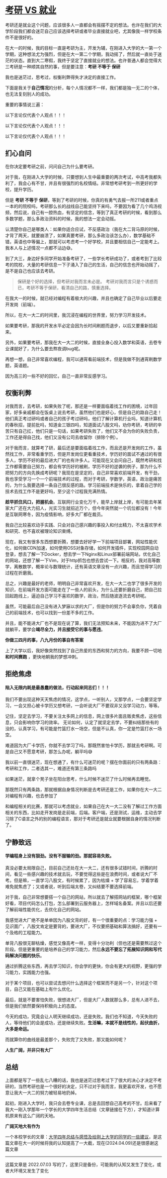 # [考研 VS 就业](https://github.com/mengqiuleo/mengqiuleo.github.io/issues/6)


考研还是就业这个问题，应该很多人一直都会有摇摆不定的想法。也许在我们的大学阶段我们都会迷茫自己应该选择考研或者毕业直接就业吧，尤其像我一样学校条件不是很好的。

在大一的时候，我的目标一直是考研为主，开发为辅，在刚进入大学的大一第一个学期，这种想法尤为强烈，但是在大一第二个学期，我动摇了，然后就一直处于迷茫的状态。直到大二寒假，我终于坚定了直接就业的想法。也许普通人都会觉得大三考研是一种顺其自然的事，但是要注意：**考研 不等于 保研**

我也是迷茫过，思考过，权衡利弊得失才决定的直接工作。

下面是我关于**自己情况**的分析，每个人情况都不一样，我们都是独一无二的个体，也无法复刻别人的成功。

重要的事情说三遍：

以下言论仅代表个人观点！！！

以下言论仅代表个人观点！！！

以下言论仅代表个人观点！！！


## 扪心自问

在你决定要考研之前，问问自己为什么要考研。

对于我，在刚进入大学的时候，只要想到人生中最重要的两次考试，中高考我都失利了，我会心有不甘，并且有很强烈的名校情结。非常想考研考到一所更好的学校，提升学历。

但是 **考研 不等于 保研**，等到了考研的时候，你真的有勇气去报一所211或者重点一本的的院校吗，考研那么长的战线自己能坚持下来吗，不要因为看了几个鸡汤视频，然后说，自己有一腔热血，有坚定的信念，等到了真正考研的时候，看到那么多数学题，那么多政治资料的时候，我的想法一定会动摇。

认清楚你自己是哪类人：如果你适合应试，不反感政治（我在大二背马原的时候，才背了两天，就要崩溃了，如果真要考研，那么多政治该怎么办），数学基础不错，英语也中等偏上，那就可以考虑考一个好学校，并且要相信自己一定能考上。我本人与上述情况一点都不沾边😅。

到了大三，身边好多同学开始准备考研了，一些学长考研成功了，或者考到了比较考的院校，大量的考研信息一下子涌入了自己的生活，自己的信念也开始动摇了，是不是自己也应该去考研。


> 保研是个好的选择，但考研对我而言未必是。
> 考研对我而言只是个诱惑而已，考研不等于保研，看清自己的路，慎重选择。


在我大一的时候，就已经对编程有着极大的兴趣，并且也确定了自己毕业以后要走开发岗（前端）。

所以，在大一大二的时间里，我沉浸在编程的世界里，努力学习开发技术。

如果要考研，那我的开发水平必定会因为长时间刷题而退步，以后又要重新拾起来。

另外，如果要考研，那我在大一大二的时候，直接全身心投入数学和英语，去卷专业课就好了，为什么要去熬夜调bug呢。

再想一想，自己非常喜欢编程，我可以通宵看前端技术，但是我做不到通宵刷数学题，英语题。

因为高三的一些不好的回忆，自己一直非常反感学习。



## 权衡利弊

对我而言，去考研，如果失败了呢，那还是一样要面临着找工作的困境，过年回家，好多亲戚都会在饭桌上说去考研，虽然他们也是好心，但是自己的路自己走！他们真正考过研吗或者自己的孩子考过研吗，他们了解计算机行业吗，知道计算机的春秋招，提前批吗，知道金三银四吗，知道面试八股文吗，劝你考研，考研的辛苦只有自己扛，他们只是一句话，如果考研失败了，他们又不会为你的失败负责，工作还是得自己找，他们又没有公司去收留你（排除个例）。

对于我而言，就算考了研，最后还是要面临着找工作，而且还是开发岗的工作，虽然找工作，非常看重学历，但是开发岗位更看重技术，学历好的面试不通过的有很多人，学历不好的最后进大厂的也有许多人。可能现在又会问自己，既然考研和找工作都需要自己努力，都会有学历好的被刷，学历不好的逆袭的例子，那为什么不把努力的方向先换成考研呢？我现在是坚定的，自己非常喜欢前端开发，有干劲，我也享受学习一个一个前端技术的过程，而对于考研，学数学，英语，政治是痛苦的，为什么我要选择一条自己很反感的路。学习前端技术是快乐的，拿着自己学的技术去找工作不是更好吗，至少这个过程我充满热情。

**趁早抓住风口，把握机会**。互联网行业变化万千，能早上岸就上岸，有可能去年某家大厂还在大力招人，光实习生就招近万个，但今年突然就一个坑位都没有！今年是互联网寒冬，因为疫情影响，好多大厂都在裁员。

我自己比较喜欢动手实践、只会对自己感兴趣的事投入和付出精力，不太喜欢学术和研究、也不喜欢被理论知识束缚。

现在，我又有很多东西想要折腾，想要去好好学一下前端项目部署，网站性能优化，如何做CDN加速，如何使用OSS对象存储，如何开发插件，实现校园网自动登录，想去了解一下Docker，想去学一下Nginx和Linux部署前端网站，优化自己的网站，还想了解一下Vim，对于http抓包也想去尝试一下。相反的，我对高等数学，离散数学，概率论与数理统计，还有英语文章没有一点兴趣，而且觉得学习的过程在折磨我。



 总之，兴趣是最好的老师，明明自己非常喜欢开发，在大一大二也学了很多开发的知识，在前端开发方面可能走在了一些人的前头，为什么还要折磨自己，把自己拉回起跑线上，逼迫自己学习不喜欢的数学，政治，然后随波逐流去考研呢。

 虽然，可能最后自己没有进入梦寐以求的大厂，但是你的努力不会辜负你，凭着自己的前端技术，也可以找到一份差不多的工作。

 并且，能不能进大厂也不是现在说了算，我们无法预知未来，不能因为进不了大厂就躺平，要学会**竭尽全力，并且接受它的事与愿违**。

 **你做三四月的事，八九月份的事自有答案**

上了大学以后，我好像突然找到了自己热爱的东西和努力的方向，我要不顾一切地 **和时间赛跑** ，更快地朝我的梦想冲刺。




## 拒绝焦虑

#### 陷入无限内耗是最愚蠢的做法，行动起来同志们！！！

我们不要出现这种天天焦虑的情况，这学点，一听别人，又那学点，一会要坚定学习，一会又担心被卡学历又想考研，一会听说大厂不要双非又没学习动力，等等。

记住，坚定去学习，不要关注太多网上的信息，网上很多片面且贩卖焦虑，这些信息，只会影响你学习的效率。 无论如何，认定了就坚定去学，不要纠结那些有的没的，认真学习，有可能是竹篮打水一场空，但是不认真，你一定是竹篮打水一场空。

难道因为大厂卡学历，你就不去学习了吗，那既然害怕卡学历，那就去考研啊。可是自己又不愿意考研，那怎么办呢，躺平吗😅

我以前一直很迷茫，现在想通了，有什么可迷茫的呢？摆在你面前的只有两条路：考研和工作，二者选其一，难道还有第三条路吗

如果迷茫，就拿个凳子坐在阳台思考，什么时候不迷茫了什么时候再去睡觉。

那既然只有两条路，那就根据自身情况判断是去考研还是工作，如果你在大一大二对编程有兴趣，也去参加了

和编程相关的比赛，那就可以考虑就业，如果自己在大一大二没有了解过工作方面相关的东西，比如走开发岗是走前端，后端。客户端，还是测试，运维，主动去学习除了C语言之外的别的编程语言，那对于考研还是就业就要根据自身的情况判断了。



## 宁静致远

#### 学编程身上没有狠劲。没有不服输的劲。那就容易失败。

真没必要太局限自己，目前自己还处在大一大二，还有很多试错时间，折腾的时间，看见一些感兴趣的技术就去玩，不要觉得这些是在浪费时间，或者说大厂不考。但是嘛，一直学习八股文，有时候累了，因为枯燥 + 学了容易忘，学着学着难免就焦虑了；又或者说，听到后端太卷，又纠结要不要选择前端。

对于我，自己非常想要搭一个自己的网站，所以就去了解搭网站的框架，哪个框架好看，项目代码怎么打包，怎么部署到云服务器上，怎样域名备案。并且以后还要了解前端性能优化，去优化自己的网站。

我感觉进大厂绝不是单单因为八股文背的好，有一个很重要的点：学习能力强 + 见识面广，八股文肯定是要背的，要进大厂，不仅要把基础和算法搞好，还要有一个及格的工程能力。


单背八股很无聊枯燥，感觉又像高考一样，变得十分功利（但也还是需要熬过这个阶段。但是更重要的是培养自己的学习能力，然后**永远不要忘了拓展知识网和写代码解决问题的快乐**。


通过折腾这些东西，再去学习知识，你会学的更快，你会有更大的视野，更强的学习能力，实践能力也强。

对于某个项目，也可以尝试去想问什么选择这个框架而不是另一个，针对这个项目，自己又能在基础上有什么优化。

最后，就是不要害怕失败，很想进大厂，但是大厂人数就那么多，总有人进不去，但是我们依然要保持积极向上的态度。


 今天的成功，究竟会让人明天继续成功，还是失败。我们也不知道，今天失败的人，等待他们的会是成功，还是继续失败。**生活嘛，本就不是线性的，起伏曲折，大多是命运。**

而就算你的曲线是最差那个，失败完了又失败，那又能如何呢？

 **人生广阔，并非只有大厂**

## 总结


上面都是写了一些乱七八糟的话，我也是迷茫过思考过下了很大的决心才决定不考研的，当然考研也是一个很好的决定，只不过对于我而言，我更喜欢开发，也不愿意让我大一大二的努力被轻易地扔掉。

起初，刚进入大学时，我只会去卷专业课，总是去回想自己高考的不甘。后来看了我大一刚入学那年一个学长的大学四年生活总结（文章链接在下方），才知道计算机原来有这么广阔的天地。

**广阔天地大有作为**


一个本校学长的文章：[大学四年总结与感悟及给刚上大学的同学的一些建议](https://cshihong.github.io/2020/06/16/%E5%A4%A7%E5%AD%A6%E5%9B%9B%E5%B9%B4%E6%80%BB%E7%BB%93%E4%B8%8E%E6%84%9F%E6%82%9F%E5%8F%8A%E7%BB%99%E5%88%9A%E4%B8%8A%E5%A4%A7%E5%AD%A6%E7%9A%84%E5%90%8C%E5%AD%A6%E7%9A%84%E4%B8%80%E4%BA%9B%E5%BB%BA%E8%AE%AE/)，是这篇文章在大一的时候将我的认知提高了一大截，现在(2024.04.09)还是很感谢这篇文章

---

这篇文章是 2022.07.03 写的了，这里只是备份，可能我的认知又发生了变化，或者大环境又发生了变化